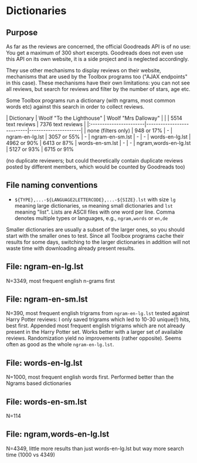 # Dictionaries

## Purpose

As far as the reviews are concerned, the official Goodreads API is of no use:
You get a maximum of 300 short excerpts. Goodreads does not even use this API on
its own website, it is a side project and is neglected accordingly. 

They use other mechanisms to display reviews on their website, mechanisms that
are used by the Toolbox programs too ("AJAX endpoints" in this case). 
These mechanisms have their own limitations: you can not see all reviews, 
but search for reviews and filter by the number of stars, age etc.

Some Toolbox programs run a dictionary (with ngrams, most common words etc)
against this search in order to collect reviews.


| Dictionary             | Woolf "To the Lighthouse" | Woolf "Mrs Dalloway" |
|                        | 5514 text reviews         | 7376 text reviews    |
|:-----------------------|---------------------------|----------------------|
| none (filters only)    | 948 or 17%                | -
| ngram-en-lg.lst        | 3057 or 55%               | -
| ngram-en-sm.lst        | -                         | -
| words-en-lg.lst        | 4962 or 90%               | 6413 or 87%
| words-en-sm.lst        | -                         | -
| ngram,words-en-lg.lst  | 5127 or 93%               | 6715 or 91%


(no duplicate reviewers; but could theoretically contain duplicate reviews
posted by different members, which would be counted by Goodreads too)

    
## File naming conventions

- `${TYPE},...-${LANGUAGE2LETTERCODE},...-${SIZE}.lst` with size `lg` meaning large
  dictionaries, `sm` meaning small dictionaries and `lst` meaning "list".
  Lists are ASCII files with one word per line.
  Comma denotes multiple types or languages, e.g., `ngram,words` or `en,de`
  
Smaller dictionaries are usually a subset of the larger ones, so you should 
start with the smaller ones to test. Since all Toolbox programs cache their 
results for some days, switching to the larger dictionaries in addition 
will not waste time with downloading already present results.


## File: ngram-en-lg.lst

N=3349, most frequent english n-grams first


## File: ngram-en-sm.lst

N=390, most frequent english trigrams from `ngram-en-lg.lst` tested against
Harry Potter reviews: I only saved trigrams which led to 10-30 unique(!) hits,
best first.  Appended most frequent english trigrams which are not already
present in the Harry Potter set.  Works better with a larger set of available
reviews.  Randomization yield no improvements (rather opposite). 
Seems often as good as the whole `ngram-en-lg.lst`.


## File: words-en-lg.lst

N=1000, most frequent english words first.
Performed better than the Ngrams based dictionaries


## File: words-en-sm.lst

N=114


## File: ngram,words-en-lg.lst

N=4349, little more results than just words-en-lg.lst
but way more search time (1000 vs 4349)

